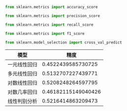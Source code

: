 ```python
from sklearn.metrics import accuracy_score
```

```python
from sklearn.metrics import precision_score
```

```python
from sklearn.metrics import recall_score
```

```python
from sklearn.metrics import f1_score
```

```python
from sklearn.model_selection import cross_val_predict
```







| 模型         | 精度                |
| ------------ | ------------------- |
| 一元线性回归 | 0.4522439585730725  |
| 多元线性回归 | 0.5132707227439771  |
| 对数线性回归 | 0.5208248264597795  |
| 对数几率回归 | 0.46182115149040426 |
| 线性判别分析 | 0.5216414863209473  |

